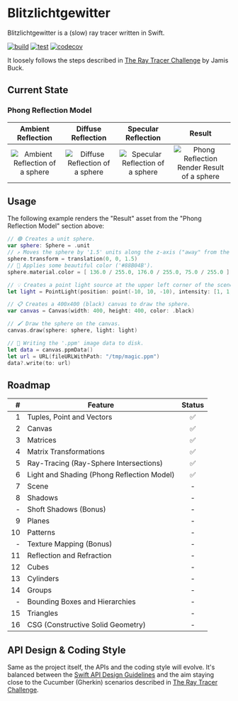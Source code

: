 # Blitzlichtgewitter

Blitzlichtgewitter is a (slow) ray tracer written in Swift.

[![build](https://github.com/lennartstolz/blitzlichtgewitter/actions/workflows/build.yml/badge.svg)](https://github.com/lennartstolz/blitzlichtgewitter/actions/workflows/build.yml)
[![test](https://github.com/lennartstolz/blitzlichtgewitter/actions/workflows/test.yml/badge.svg)](https://github.com/lennartstolz/blitzlichtgewitter/actions/workflows/test.yml)
[![codecov](https://codecov.io/gh/lennartstolz/blitzlichtgewitter/branch/main/graph/badge.svg?token=V397RT5OCO)](https://codecov.io/gh/lennartstolz/blitzlichtgewitter)

It loosely follows the steps described in [The Ray Tracer Challenge](http://raytracerchallenge.com/) by Jamis Buck.

## Current State

### Phong Reflection Model

| Ambient Reflection| Diffuse Reflection | Specular Reflection | Result |
| :----------------:| :----------------: | :-----------------: | :----: |
| ![Ambient Reflection of a sphere](../assets/readme/phong-shading-01-ambient-reflection.png?raw=true) | ![Diffuse Reflection of a sphere](../assets/readme/phong-shading-02-diffuse-reflection.png?raw=true)| ![Specular Reflection of a sphere](../assets/readme/phong-shading-03-specular-reflection.png?raw=true) | ![Phong Reflection Render Result of a sphere](../assets/readme/phong-shading-04-result.png?raw=true) |

## Usage

The following example renders the "Result" asset from the "Phong Reflection Model" section above:

```swift
// 🟢 Creates a unit sphere.
var sphere: Sphere = .unit
// ↗️ Moves the sphere by '1.5' units along the z-axis ("away" from the camera).
sphere.transform = translation(0, 0, 1.5)
// 🎨 Applies some beautiful color ('#88B04B').
sphere.material.color = [ 136.0 / 255.0, 176.0 / 255.0, 75.0 / 255.0 ]

// 💡 Creates a point light source at the upper left corner of the scene.
let light = PointLight(position: point(-10, 10, -10), intensity: [1, 1, 1])

// 📋 Creates a 400x400 (black) canvas to draw the sphere.
var canvas = Canvas(width: 400, height: 400, color: .black)

// 🖌 Draw the sphere on the canvas.
canvas.draw(sphere: sphere, light: light)

// 💾 Writing the '.ppm' image data to disk.
let data = canvas.ppmData()
let url = URL(fileURLWithPath: "/tmp/magic.ppm")
data?.write(to: url)
```

## Roadmap

|  # | Feature                                         | Status |
| --:| ------------------------------------------------| :-----: |
|  1 | Tuples, Point and Vectors                       |    ✅   |
|  2 | Canvas                                          |    ✅   |
|  3 | Matrices                                        |    ✅   |
|  4 | Matrix Transformations                          |    ✅   |
|  5 | Ray-Tracing (Ray-Sphere Intersections)          |    ✅   |
|  6 | Light and Shading (Phong Reflection Model)      |    ✅   |
|  7 | Scene                                           |    -   |
|  8 | Shadows                                         |    -   |
|  - | Shoft Shadows (Bonus)                           |   -    |
|  9 | Planes                                          |   -    |
| 10 | Patterns                                        |   -    |
|  - | Texture Mapping (Bonus)                         |   -    |
| 11 | Reflection and Refraction                       |   -    |
| 12 | Cubes                                           |   -    |
| 13 | Cylinders                                       |   -    |
| 14 | Groups                                          |   -    |
|  - | Bounding Boxes and Hierarchies                  |   -    |
| 15 | Triangles                                       |   -    |
| 16 | CSG (Constructive Solid Geometry)               |   -    |


## API Design & Coding Style

Same as the project itself, the APIs and the coding style will evolve. It's balanced between the 
[Swift API Design Guidelines](https://swift.org/documentation/api-design-guidelines/) and the aim staying close to the 
Cucumber (Gherkin) scenarios described in [The Ray Tracer Challenge](http://raytracerchallenge.com/).
